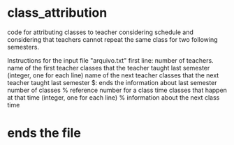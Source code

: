 # class_attribution
code for attributing classes to teacher considering schedule and considering that teachers cannot repeat the same class for two following semesters.

Instructions for the input file "arquivo.txt"
first line: number of teachers.
name of the first teacher
classes that the teacher taught last semester (integer, one for each line)
name of the next teacher
classes that the next teacher taught last semester
$: ends the information about last semester
number of classes
%
reference number for a class time
classes that happen at that time (integer, one for each line)
%
information about the next class time
# ends the file
